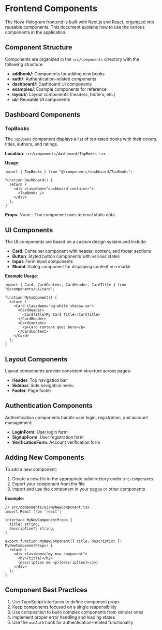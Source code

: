 # Frontend Components

The Nova Hologram frontend is built with Next.js and React, organized into reusable components. This document explains how to use the various components in the application.

## Component Structure

Components are organized in the `src/components` directory with the following structure:

- **addbook/**: Components for adding new books
- **auth/**: Authentication-related components
- **dashboard/**: Dashboard UI components
- **examples/**: Example components for reference
- **layout/**: Layout components (headers, footers, etc.)
- **ui/**: Reusable UI components

## Dashboard Components

### TopBooks

The `TopBooks` component displays a list of top-rated books with their covers, titles, authors, and ratings.

**Location**: `src/components/dashboard/TopBooks.tsx`

**Usage**:
```tsx
import { TopBooks } from "@/components/dashboard/TopBooks";

function Dashboard() {
  return (
    <div className="dashboard-container">
      <TopBooks />
    </div>
  );
}
```

**Props**: None - The component uses internal static data.

## UI Components

The UI components are based on a custom design system and include:

- **Card**: Container component with header, content, and footer sections
- **Button**: Styled button components with various states
- **Input**: Form input components
- **Modal**: Dialog component for displaying content in a modal

**Example Usage**:
```tsx
import { Card, CardContent, CardHeader, CardTitle } from "@/components/ui/card";

function MyComponent() {
  return (
    <Card className="bg-white shadow-sm">
      <CardHeader>
        <CardTitle>My Card Title</CardTitle>
      </CardHeader>
      <CardContent>
        <p>Card content goes here</p>
      </CardContent>
    </Card>
  );
}
```

## Layout Components

Layout components provide consistent structure across pages:

- **Header**: Top navigation bar
- **Sidebar**: Side navigation menu
- **Footer**: Page footer

## Authentication Components

Authentication components handle user login, registration, and account management:

- **LoginForm**: User login form
- **SignupForm**: User registration form
- **VerificationForm**: Account verification form

## Adding New Components

To add a new component:

1. Create a new file in the appropriate subdirectory under `src/components`
2. Export your component from the file
3. Import and use the component in your pages or other components

**Example**:
```tsx
// src/components/ui/MyNewComponent.tsx
import React from 'react';

interface MyNewComponentProps {
  title: string;
  description?: string;
}

export function MyNewComponent({ title, description }: MyNewComponentProps) {
  return (
    <div className="my-new-component">
      <h2>{title}</h2>
      {description && <p>{description}</p>}
    </div>
  );
}
```

## Component Best Practices

1. Use TypeScript interfaces to define component props
2. Keep components focused on a single responsibility
3. Use composition to build complex components from simpler ones
4. Implement proper error handling and loading states
5. Use the `useAuth` hook for authentication-related functionality
